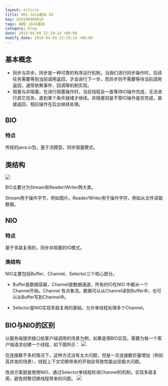 ```yaml
---
layout: article
title: 001-Java基础-IO
key: A20190409014
tags: 编程 JAVA基础
category: blog
date: 2019-04-09 22:19:14 +08:00
modify_date: 2019-04-09 22:19:14 +08:00
---
```


## 基本概念

* 同步与异步。同步是一种可靠的有序运行机制，当我们进行同步操作时，后续任务需要等到当前调用返回，才会进行下一步。而异步则不需要等待当前调用返回，通常依赖事件、回调等机制实现。
* 阻塞与非阻塞。在进行阻塞操作时，当前线程会一直等待IO操作完成，无法进行其它任务，直到某个条件就绪才继续。非阻塞则是不管IO操作是否完成，直接返回，相应操作在后台继续处理。

<!--more-->

## BIO

### 特点

传统的java.io包，基于流模型，同步阻塞模式。

## 类结构

![](https://wangtao-1256981172.cos.ap-guangzhou.myqcloud.com/15522257053703/WechatIMG707.jpeg)

BIO主要分为Stream和Reader/Writer两大类。

Stream用于操作字节，例如图片。Reader/Writer用于操作字符，例如从文件读取数据。

## NIO

### 特点

基于多路复用的，同步非阻塞的IO模式。

### 类结构

NIO主要包括Buffer、Channel、Selector三个核心部分。

* Buffer是数据容器，Channel是数据通道，所有的IO在NIO 中都从一个Channel开始。Channel 有点象流。数据可以从Channel读到Buffer中，也可以从Buffer写到Channel中。

* Selector是NIO实现多路复用的基础，允许单线程处理多个Channel。

## BIO与NIO的区别

以服务端提供接口给客户端调用的场景为例，如果是用BIO实现，需要为每一个客户端请求创建一个线程，如下图所示：
![](https://wangtao-1256981172.cos.ap-guangzhou.myqcloud.com/15522257053703/WechatIMG709.jpeg)

在连接数不多的情况下，这种方式没有太大问题，但是一旦连接数巨量增加（例如高并发的场景），线程上下文切换带来的开销会导致性能出现极大问题。

改进方案就是使用NIO，通过Selector单线程轮询Channel的机制，实现多路复用，避免频繁切换线程带来的问题。
![](https://wangtao-1256981172.cos.ap-guangzhou.myqcloud.com/15522257053703/WechatIMG708.jpeg)



